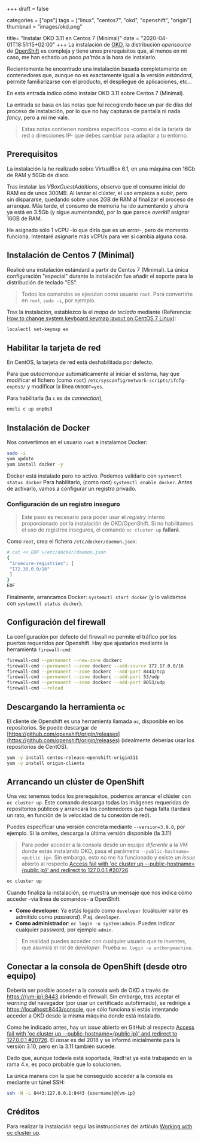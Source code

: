 +++
draft = false

categories = ["ops"]
tags = ["linux", "centos7", "okd", "openshift", "origin"]
thumbnail = "images/okd.png"

title=  "Instalar OKD 3.11 en Centos 7 (Minimal)"
date = "2020-04-01T18:51:15+02:00"
+++
La instalación de [OKD](https://www.okd.io/), la distribución *opensource* de [OpenShift](https://www.openshift.com/) es compleja y tiene unos prerequisitos que, al menos en mi caso, me han echado un poco *pa'trás* a la hora de instalarlo.

Recientemente he encontrado una instalación basada completamente en contenedores que, aunque no es exactamente igual a la versión *estándard*, permite familiarizarse con el producto, el despliegue de aplicaciones, etc...

En esta entrada indico cómo instalar OKD 3.11 sobre Centos 7 (Minimal).
<!--more-->

La entrada se basa en las notas que fui recogiendo hace un par de días del proceso de instalación, por lo que no hay capturas de pantalla ni nada *fancy*, pero a mí me vale.

> Estas notas contienen nombres específicos -como el de la tarjeta de red o direcciones IP- que debes cambiar para adaptar a tu entorno.

## Prerequisitos

La instalación la he realizado sobre VirtualBox 6.1, en una máquina con 16Gb de RAM y 50Gb de disco.

Tras instalar las *VBoxGuestAdditions*, observo que el consumo inicial de RAM es de unos 300MB. Al lanzar el clúster, el uso empieza a subir, pero sin dispararse, quedando sobre unos 2GB de RAM al finalizar el proceso de arranque. Más tarde, el consumo de memoria ha ido aumentando y ahora ya está en 3.5Gb (y sigue aumentando), por lo que parece *overkill* asignar 16GB de RAM.

He asignado sólo 1 vCPU -lo que diría que es un error-, pero de momento funciona. Intentaré asignarle más vCPUs para ver si cambia alguna cosa.

## Instalación de Centos 7 (Minimal)

Realicé una instalación estándard a partir de Centos 7 (Minimal). La única configuración "especial" durante la instalación fue añadir el soporte para la distribución de teclado "ES".

> Todos los comandos se ejecutan como usuario `root`. Para convertirte en `root`, `sudo -i`, por ejemplo.

Tras la instalación, establezco la el *mapa de teclado* mediante (Referencia: [How to change system keyboard keymap layout on CentOS 7 Linux](https://linuxconfig.org/how-to-change-system-keyboard-keymap-layout-on-centos-7-linux)):

```bash
localectl set-keymap es
```

## Habilitar la tarjeta de red

En CentOS, la tarjeta de red está deshabilitada por defecto.

Para que *autoarranque* automáticamente al iniciar el sistema, hay que modificar el fichero (como `root`) `/etc/sysconfig/network-scripts/ifcfg-enp0s3/` y modificar la línea `ONBOOT=yes`.

Para habilitarla (la `c` es de *connection*),

```bash
nmcli c up enp0s3
```

## Instalación de Docker

Nos convertimos en el usuario `root` e instalamos Docker:

```bash
sudo -i
yum update
yum install docker -y
```

Docker está instalado pero no activo. Podemos validarlo con `systemctl status docker`
Para habilitarlo, (como *root*) `systemctl enable docker`. Antes de activarlo, vamos a configurar un registro privado.

### Configuración de un registro inseguro

> Este paso es necesario para poder usar el *registry* interno proporcionado por la instalación de OKD/OpenShift. Si no habilitamos el uso de registros inseguros, el comando `oc cluster up` **fallará**.

Como `root`, crea el fichero `/etc/docker/daemon.json`:

```bash
# cat << EOF >/etc/docker/daemon.json
{
 "insecure-registries": [
 "172.30.0.0/16"
 ]
}
EOF
```

Finalmente, arrancamos Docker: `systemctl start docker` (y lo validamos con `systemctl status docker`).

## Configuración del firewall

La configuración por defecto del firewall no permite el tráfico por los puertos requeridos por Openshift. Hay que ajustarlos mediante la herramienta `firewall-cmd`:

```bash
firewall-cmd --permanent --new-zone dockerc
firewall-cmd --permanent --zone dockerc --add-source 172.17.0.0/16
firewall-cmd --permanent --zone dockerc --add-port 8443/tcp
firewall-cmd --permanent --zone dockerc --add-port 53/udp
firewall-cmd --permanent --zone dockerc --add-port 8053/udp
firewall-cmd --reload
```

## Descargando la herramienta `oc`

El cliente de Openshift es una herramienta llamada `oc`, disponible en los repositorios. Se puede descargar de [https://github.com/openshift/origin/releases](https://github.com/openshift/origin/releases) (idealmente deberías usar los repositorios de CentOS).

```bash
yum -y install centos-release-openshift-origin311
yum -y install origin-clients
```

## Arrancando un clúster de OpenShift

Una vez tenemos todos los prerequisitos, podemos arrancar el clúster con `oc cluster up`. Este comando descarga todas las imágenes requeridas de repositorios públicos y arrancará los contenedores que haga falta (tardará un rato, en función de la velocidad de tu conexión de red).

Puedes especificar una versión concreta mediante `--version=3.9.0`, por ejemplo. Si la omites, descarga la última versión disponible (la 3.11)

> Para poder acceder a la consola desde un equipo *diferente* a la VM donde estás instalando OKD, pasa el parámetro `--public-hostname=<public ip>`. Sin embargo, esto no me ha funcionado y existe un *issue* abierto al respecto [Access fail with 'oc cluster up --public-hostname={public ip}' and redirect to 127.0.0.1 #20726](https://github.com/openshift/origin/issues/20726)

```bash
oc cluster up
```

Cuando finaliza la instalación, se muestra un mensaje que nos indica cómo acceder -vía línea de comandos- a OpenShift:

- **Como developer**: Ya estás logado como `developer` (cualquier valor es admitido como *password*). P.ej. `developer`.
- **Como administrador**: `oc login -u system:admin`. Puedes indicar cualquier password, por ejemplo `admin`.

> En realidad puedes acceder con cualquier usuario que te inventes, que asumirá el rol de *developer*. Prueba `oc login -u anthonymachine`.

## Conectar a la consola de OpenShift (desde otro equipo)

Debería ser posible acceder a la consola web de OKD a través de [https://{vm-ip}:8443](https://{vm-ip}:8443) abriendo el firewall. Sin embargo, tras aceptar el *warning* del navegador (por usar un certificado autofirmado), se redirige a [https://localhost:8443/console](https://localhost:8443/console), que sólo funciona si estás intentando acceder a OKD desde la misma máquina donde está instalado.

Como he indicado antes, hay un *issue* abierto en GitHub al respecto [Access fail with 'oc cluster up --public-hostname={public ip}' and redirect to 127.0.0.1 #20726](https://github.com/openshift/origin/issues/20726). El *issue* es del 2018 y se informó inicialmente para la versión 3.10, pero en la 3.11 también sucede.

Dado que, aunque todavía está soportada, RedHat ya está trabajando en la rama 4.x, es poco probable que lo solucionen.

La única manera con la que he conseguido acceder a la consola es mediante un túnel SSH:

```bash
ssh -N -L 8443:127.0.0.1:8443 {username}@{vm-ip}
```

## Créditos

Para realizar la instalación seguí las instrucciones del artículo [Working with oc cluster up](https://medium.com/@fabiojose/working-with-oc-cluster-up-a052339ea219).
